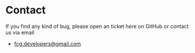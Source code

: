 # Contact

If you find any kind of bug, please open an ticket here on GitHub or contact us via email

- fcg.developers@gmail.com
